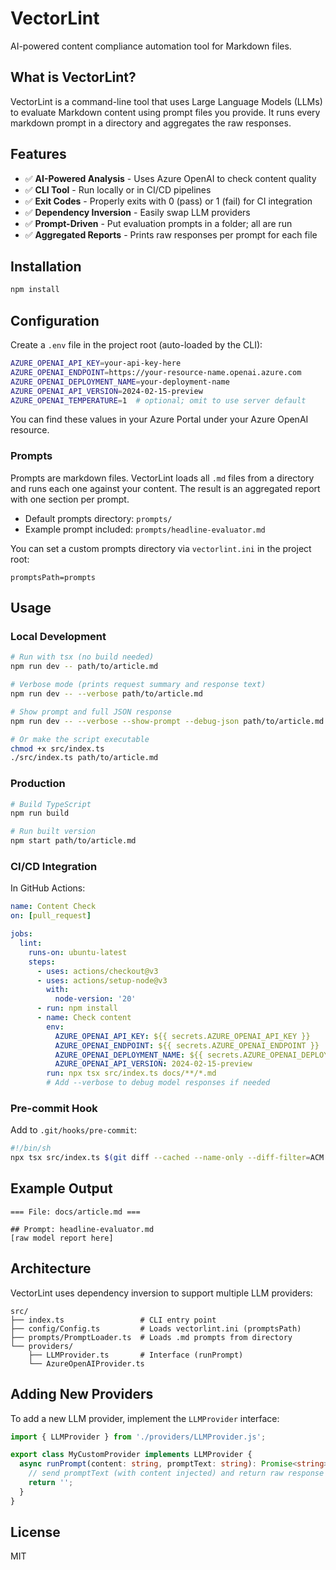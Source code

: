 # VectorLint

AI-powered content compliance automation tool for Markdown files.

## What is VectorLint?

VectorLint is a command-line tool that uses Large Language Models (LLMs) to evaluate Markdown content using prompt files you provide. It runs every markdown prompt in a directory and aggregates the raw responses.

## Features

- ✅ **AI-Powered Analysis** - Uses Azure OpenAI to check content quality
- ✅ **CLI Tool** - Run locally or in CI/CD pipelines
- ✅ **Exit Codes** - Properly exits with 0 (pass) or 1 (fail) for CI integration
- ✅ **Dependency Inversion** - Easily swap LLM providers
- ✅ **Prompt-Driven** - Put evaluation prompts in a folder; all are run
- ✅ **Aggregated Reports** - Prints raw responses per prompt for each file

## Installation

```bash
npm install
```

## Configuration

Create a `.env` file in the project root (auto-loaded by the CLI):

```bash
AZURE_OPENAI_API_KEY=your-api-key-here
AZURE_OPENAI_ENDPOINT=https://your-resource-name.openai.azure.com
AZURE_OPENAI_DEPLOYMENT_NAME=your-deployment-name
AZURE_OPENAI_API_VERSION=2024-02-15-preview
AZURE_OPENAI_TEMPERATURE=1  # optional; omit to use server default
```

You can find these values in your Azure Portal under your Azure OpenAI resource.

### Prompts

Prompts are markdown files. VectorLint loads all `.md` files from a directory and runs each one against your content. The result is an aggregated report with one section per prompt.

- Default prompts directory: `prompts/`
- Example prompt included: `prompts/headline-evaluator.md`

You can set a custom prompts directory via `vectorlint.ini` in the project root:

```
promptsPath=prompts
```

## Usage

### Local Development

```bash
# Run with tsx (no build needed)
npm run dev -- path/to/article.md

# Verbose mode (prints request summary and response text)
npm run dev -- --verbose path/to/article.md

# Show prompt and full JSON response
npm run dev -- --verbose --show-prompt --debug-json path/to/article.md

# Or make the script executable
chmod +x src/index.ts
./src/index.ts path/to/article.md
```

### Production

```bash
# Build TypeScript
npm run build

# Run built version
npm start path/to/article.md
```

### CI/CD Integration

In GitHub Actions:

```yaml
name: Content Check
on: [pull_request]

jobs:
  lint:
    runs-on: ubuntu-latest
    steps:
      - uses: actions/checkout@v3
      - uses: actions/setup-node@v3
        with:
          node-version: '20'
      - run: npm install
      - name: Check content
        env:
          AZURE_OPENAI_API_KEY: ${{ secrets.AZURE_OPENAI_API_KEY }}
          AZURE_OPENAI_ENDPOINT: ${{ secrets.AZURE_OPENAI_ENDPOINT }}
          AZURE_OPENAI_DEPLOYMENT_NAME: ${{ secrets.AZURE_OPENAI_DEPLOYMENT_NAME }}
          AZURE_OPENAI_API_VERSION: 2024-02-15-preview
        run: npx tsx src/index.ts docs/**/*.md
        # Add --verbose to debug model responses if needed
```

### Pre-commit Hook

Add to `.git/hooks/pre-commit`:

```bash
#!/bin/sh
npx tsx src/index.ts $(git diff --cached --name-only --diff-filter=ACM | grep '\\.md$')
```

## Example Output

```
=== File: docs/article.md ===

## Prompt: headline-evaluator.md
[raw model report here]
```

## Architecture

VectorLint uses dependency inversion to support multiple LLM providers:

```
src/
├── index.ts                 # CLI entry point
├── config/Config.ts         # Loads vectorlint.ini (promptsPath)
├── prompts/PromptLoader.ts  # Loads .md prompts from directory
└── providers/
    ├── LLMProvider.ts       # Interface (runPrompt)
    └── AzureOpenAIProvider.ts
```

## Adding New Providers

To add a new LLM provider, implement the `LLMProvider` interface:

```typescript
import { LLMProvider } from './providers/LLMProvider.js';

export class MyCustomProvider implements LLMProvider {
  async runPrompt(content: string, promptText: string): Promise<string> {
    // send promptText (with content injected) and return raw response text
    return '';
  }
}
```

## License

MIT
